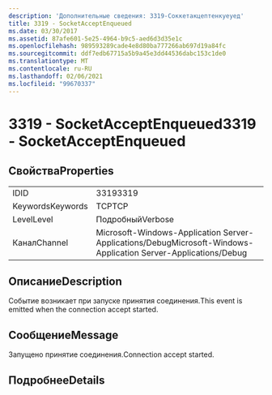 ```yaml
---
description: 'Дополнительные сведения: 3319-Соккетакцептенкуеуед'
title: 3319 - SocketAcceptEnqueued
ms.date: 03/30/2017
ms.assetid: 87afe601-5e25-4964-b9c5-aed6d3d35e1c
ms.openlocfilehash: 989593289cade4e8d80ba777266ab697d19a84fc
ms.sourcegitcommit: ddf7edb67715a5b9a45e3dd44536dabc153c1de0
ms.translationtype: MT
ms.contentlocale: ru-RU
ms.lasthandoff: 02/06/2021
ms.locfileid: "99670337"
---
```

# <a name="3319---socketacceptenqueued"></a><span data-ttu-id="2ebc1-103">3319 - SocketAcceptEnqueued</span><span class="sxs-lookup"><span data-stu-id="2ebc1-103">3319 - SocketAcceptEnqueued</span></span>

## <a name="properties"></a><span data-ttu-id="2ebc1-104">Свойства</span><span class="sxs-lookup"><span data-stu-id="2ebc1-104">Properties</span></span>  
  
|||  
|-|-|  
|<span data-ttu-id="2ebc1-105">ID</span><span class="sxs-lookup"><span data-stu-id="2ebc1-105">ID</span></span>|<span data-ttu-id="2ebc1-106">3319</span><span class="sxs-lookup"><span data-stu-id="2ebc1-106">3319</span></span>|  
|<span data-ttu-id="2ebc1-107">Keywords</span><span class="sxs-lookup"><span data-stu-id="2ebc1-107">Keywords</span></span>|<span data-ttu-id="2ebc1-108">TCP</span><span class="sxs-lookup"><span data-stu-id="2ebc1-108">TCP</span></span>|  
|<span data-ttu-id="2ebc1-109">Level</span><span class="sxs-lookup"><span data-stu-id="2ebc1-109">Level</span></span>|<span data-ttu-id="2ebc1-110">Подробный</span><span class="sxs-lookup"><span data-stu-id="2ebc1-110">Verbose</span></span>|  
|<span data-ttu-id="2ebc1-111">Канал</span><span class="sxs-lookup"><span data-stu-id="2ebc1-111">Channel</span></span>|<span data-ttu-id="2ebc1-112">Microsoft-Windows-Application Server-Applications/Debug</span><span class="sxs-lookup"><span data-stu-id="2ebc1-112">Microsoft-Windows-Application Server-Applications/Debug</span></span>|  
  
## <a name="description"></a><span data-ttu-id="2ebc1-113">Описание</span><span class="sxs-lookup"><span data-stu-id="2ebc1-113">Description</span></span>  

 <span data-ttu-id="2ebc1-114">Событие возникает при запуске принятия соединения.</span><span class="sxs-lookup"><span data-stu-id="2ebc1-114">This event is emitted when the connection accept started.</span></span>  
  
## <a name="message"></a><span data-ttu-id="2ebc1-115">Сообщение</span><span class="sxs-lookup"><span data-stu-id="2ebc1-115">Message</span></span>  

 <span data-ttu-id="2ebc1-116">Запущено принятие соединения.</span><span class="sxs-lookup"><span data-stu-id="2ebc1-116">Connection accept started.</span></span>  
  
## <a name="details"></a><span data-ttu-id="2ebc1-117">Подробнее</span><span class="sxs-lookup"><span data-stu-id="2ebc1-117">Details</span></span>
